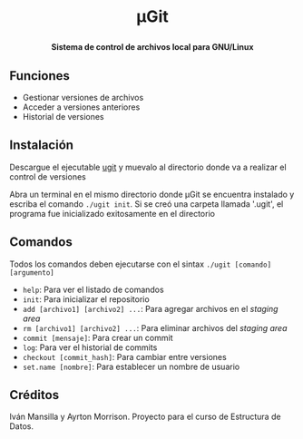 <h1><p align="center">  μGit  </p></h1>
<b><p align="center">Sistema de control de archivos local para GNU/Linux</p></b>

## Funciones
* Gestionar versiones de archivos
* Acceder a versiones anteriores
* Historial de versiones

## Instalación
Descargue el ejecutable [ugit](https://github.com/ayrvanmo/ugit/blob/1534f1f90c6e9ae00cd754e5ac5581e2dd34072f/build/ugit) y muevalo al directorio donde va a realizar el control de versiones

Abra un terminal en el mismo directorio donde μGit se encuentra instalado y escriba el comando
`./ugit init`. Si se creó una carpeta llamada '.ugit', el programa fue inicializado exitosamente en el directorio

## Comandos
Todos los comandos deben ejecutarse con el sintax `./ugit [comando] [argumento]`
- `help`: Para ver el listado de comandos
- `init`: Para inicializar el repositorio
- `add [archivo1] [archivo2] ...`: Para agregar archivos en el *staging area*
- `rm [archivo1] [archivo2] ...`: Para eliminar archivos del *staging area*
- `commit [mensaje]`: Para crear un commit
- `log`: Para ver el historial de commits
- `checkout [commit_hash]`: Para cambiar entre versiones
- `set.name [nombre]`: Para establecer un nombre de usuario

## Créditos
Iván Mansilla y Ayrton Morrison. Proyecto para el curso de Estructura de Datos.


